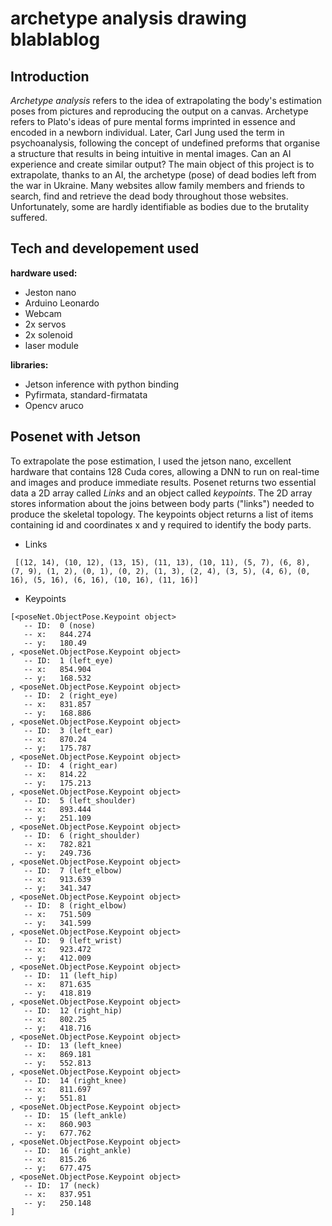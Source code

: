 # archetype analysis drawing blablablog

## Introduction
*Archetype analysis* refers to the idea of extrapolating the body's estimation poses from pictures and reproducing the output on a canvas. 
Archetype refers to Plato's ideas of pure mental forms imprinted in essence and encoded in a newborn individual. Later, Carl Jung used the term in
psychoanalysis, following the concept of undefined preforms that organise a structure that results in being intuitive in mental images. 
Can an AI experience and create similar output?
The main object of this project is to extrapolate, thanks to an AI, the archetype (pose) of dead bodies left from the war in Ukraine. Many websites allow
family members and friends to search, find and retrieve the dead body throughout those websites. Unfortunately, some are hardly identifiable as bodies due
to the brutality suffered. 

## Tech and developement used
**hardware used:**
* Jeston nano
* Arduino Leonardo
* Webcam
* 2x servos 
* 2x solenoid
* laser module

**libraries:**
* Jetson inference with python binding  
* Pyfirmata, standard-firmatata 
* Opencv aruco
 
## Posenet with Jetson 
To extrapolate the pose estimation, I used the jetson nano, excellent hardware that contains 128 Cuda cores, allowing a DNN to run on real-time and images
and produce immediate results. 
Posenet returns two essential data a 2D array called *Links* and an object called *keypoints*. The 2D array stores information about the joins between body
parts ("links") needed to produce the skeletal topology. The keypoints object returns a list of items containing id and coordinates x and y required to
identify the body parts.
- Links
```
 [(12, 14), (10, 12), (13, 15), (11, 13), (10, 11), (5, 7), (6, 8), (7, 9), (1, 2), (0, 1), (0, 2), (1, 3), (2, 4), (3, 5), (4, 6), (0, 16), (5, 16), (6, 16), (10, 16), (11, 16)]
```
- Keypoints
```
[<poseNet.ObjectPose.Keypoint object>
   -- ID:  0 (nose)
   -- x:   844.274
   -- y:   180.49
, <poseNet.ObjectPose.Keypoint object>
   -- ID:  1 (left_eye)
   -- x:   854.904
   -- y:   168.532
, <poseNet.ObjectPose.Keypoint object>
   -- ID:  2 (right_eye)
   -- x:   831.857
   -- y:   168.886
, <poseNet.ObjectPose.Keypoint object>
   -- ID:  3 (left_ear)
   -- x:   870.24
   -- y:   175.787
, <poseNet.ObjectPose.Keypoint object>
   -- ID:  4 (right_ear)
   -- x:   814.22
   -- y:   175.213
, <poseNet.ObjectPose.Keypoint object>
   -- ID:  5 (left_shoulder)
   -- x:   893.444
   -- y:   251.109
, <poseNet.ObjectPose.Keypoint object>
   -- ID:  6 (right_shoulder)
   -- x:   782.821
   -- y:   249.736
, <poseNet.ObjectPose.Keypoint object>
   -- ID:  7 (left_elbow)
   -- x:   913.639
   -- y:   341.347
, <poseNet.ObjectPose.Keypoint object>
   -- ID:  8 (right_elbow)
   -- x:   751.509
   -- y:   341.599
, <poseNet.ObjectPose.Keypoint object>
   -- ID:  9 (left_wrist)
   -- x:   923.472
   -- y:   412.009
, <poseNet.ObjectPose.Keypoint object>
   -- ID:  11 (left_hip)
   -- x:   871.635
   -- y:   418.819
, <poseNet.ObjectPose.Keypoint object>
   -- ID:  12 (right_hip)
   -- x:   802.25
   -- y:   418.716
, <poseNet.ObjectPose.Keypoint object>
   -- ID:  13 (left_knee)
   -- x:   869.181
   -- y:   552.813
, <poseNet.ObjectPose.Keypoint object>
   -- ID:  14 (right_knee)
   -- x:   811.697
   -- y:   551.81
, <poseNet.ObjectPose.Keypoint object>
   -- ID:  15 (left_ankle)
   -- x:   860.903
   -- y:   677.762
, <poseNet.ObjectPose.Keypoint object>
   -- ID:  16 (right_ankle)
   -- x:   815.26
   -- y:   677.475
, <poseNet.ObjectPose.Keypoint object>
   -- ID:  17 (neck)
   -- x:   837.951
   -- y:   250.148
]
```

